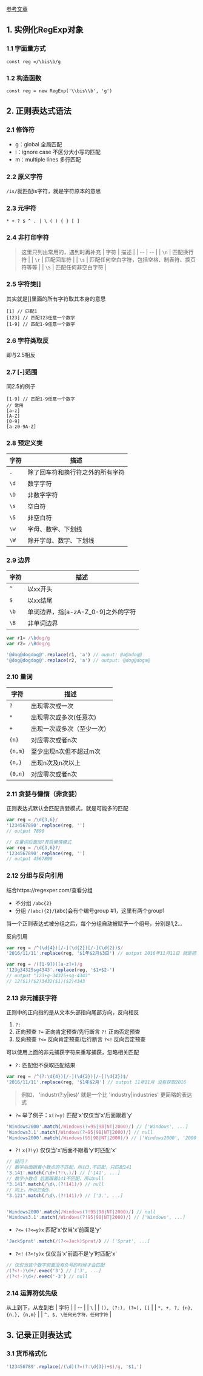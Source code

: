 [参考文章](https://juejin.cn/post/6844903453836181517)
## 1. 实例化RegExp对象
### 1.1 字面量方式
`const reg =/\bis\b/g`
### 1.2 构造函数
`const reg = new RegExp('\\bis\\b', 'g')`

## 2. 正则表达式语法
### 2.1 修饰符
* g：global 全局匹配
* i：ignore case 不区分大小写的匹配
* m：multiple lines 多行匹配

### 2.2 原义字符
`/is/`就匹配is字符，就是字符原本的意思

### 2.3 元字符
`* + ? $ ^ . | \ ( ) { } [ ]`

### 2.4 非打印字符
> 这里只列出常用的，遇到时再补充
| 字符 | 描述 |
| -- | -- |
| `\n` | 匹配换行符 |
| `\r` | 匹配回车符 |
| `\s` | 匹配任何空白字符，包括空格、制表符、换页符等等 |
| `\S` | 匹配任何非空白字符 |


### 2.5 字符类[]
其实就是[]里面的所有字符取其本身的意思
```
[1] // 匹配1
[123] // 匹配123任意一个数字
[1-9] // 匹配1-9任意一个数字
```
### 2.6 字符类取反
即与2.5相反

### 2.7 [-]范围
同2.5的例子
```
[1-9] // 匹配1-9任意一个数字
// 常用
[a-z]
[A-Z]
[0-9]
[a-z0-9A-Z]
```

### 2.8 预定义类
| 字符 | 描述 |
| -- | -- |
| `.` | 除了回车符和换行符之外的所有字符 |
| `\d` | 数字字符 |
| `\D` | 非数字字符 |
| `\s` | 空白符 |
| `\S` | 非空白符 |
| `\w` | 字母、数字、下划线 |
| `\W` | 除开字母、数字、下划线 |

### 2.9 边界
| 字符 | 描述 |
| -- | -- |
| `^` | 以xx开头 |
| `$` | 以xx结尾 |
| `\b` | 单词边界，指[a-zA-Z_0-9]之外的字符 |
| `\B` | 非单词边界 |
```js
var r1= /\bdog/g
var r2= /\Bdog/g

'@dog@dogdog@'.replace(r1, 'a') // ouput: @a@adog@
'@dog@dogdog@'.replace(r2, 'a') // output: @dog@doga@
```

### 2.10 量词
| 字符 | 描述 |
| -- | -- |
| `?` | 出现零次或一次 |
| `*` | 出现零次或多次(任意次) |
| `+` | 出现一次或多次（至少一次） |
| `{n}` | 对应零次或者n次 |
| `{n,m}` | 至少出现n次但不超过m次 |
| `{n,}` | 出现n次及n次以上 |
| `{0,n}` | 对应零次或者n次 |

### 2.11 贪婪与懒惰（非贪婪）
正则表达式默认会匹配贪婪模式，就是可能多的匹配
```js
var reg = /\d{3,6}/
'1234567890'.replace(reg, '')
// output 7890
```
```js
// 在量词后面加?开启懒惰模式
var reg = /\d{3,6}?/
'1234567890'.replace(reg, '')
// output 4567890
```
### 2.12 分组与反向引用
结合https://regexper.com/查看分组
* 不分组 `/abc{2}`
* 分组 `/(abc){2}/`(abc)会有个编号group #1，这里有两个group1

当一个正则表达式被分组之后，每个分组自动被赋予一个组号，分别是$1,$2...

反向引用
```js
var reg = /^(\d{4})[/-](\d{2})[/-](\d{2})$/
'2016/11/11'.replace(reg, '$1年$2月$3日') // output 2016年11月11日 就是把 $1 替换成 $1年
```
```js
var reg = /([1-9])([a-z]+)/g
'123g34325sg4343'.replace(reg, '$1+$2-')
// output "123+g-34325+sg-4343"
// 12($1)($2)3432($1)($2)4343
```

### 2.13 非元捕获字符
正则中的正向指的是从文本头部指向尾部方向，反向相反
1. `?:`  
2. 正向预查
`?=` 正向肯定预查/先行断言
`?!` 正向否定预查
3. 反向预查
`?<=` 反向肯定预查/后行断言
`?<!` 反向否定预查

可以使用上面的非元捕获字符来重写捕获，忽略相关匹配

* `?:` 匹配但不获取匹配结果
```js
var reg = /^(?:\d{4})[/-](\d{2})[/-](\d{2})$/
'2016/11/11'.replace(reg, '$1年$2月') // output 11年11月 没有获取2016
```
> 例如， 'industr(?:y|ies)' 就是一个比 'industry|industries' 更简略的表达式

* `?=` 
举了例子：`x(?=y)` 匹配'x'仅仅当'x'后面跟着'y'
```js
'Windows2000'.match(/Windows(?=95|98|NT|2000)/) // ['Windows', ...]
'Windows3.1'.match(/Windows(?=95|98|NT|2000)/) // null
'Windows2000'.match(/Windows(95|98|NT|2000)/) // ['Windows2000', '2000', ...]
```

* `?!` 
`x(?!y)` 仅仅当'x'后面不跟着'y'时匹配'x'
```js
// 疑问？
// 数字后面跟着小数点的不匹配，所以3.不匹配，只匹配141
'3.141'.match(/\d+(?!\.)/) // ['141', ...]
// 数字小数点 后面跟着141不匹配，所以null
"3.141".match(/\d\.(?!141)/) // null
// 同上，所以匹配3.
"3.121".match(/\d\.(?!141)/) // ['3.', ...]


'Windows2000'.match(/Windows(?!95|98|NT|2000)/) // null
'Windows3.1'.match(/Windows(?!95|98|NT|2000)/) // ['Windows', ...]
```

* `?<=`
`(?<=y)x` 匹配'x'仅当'x'前面是'y'
```js
'JackSprat'.match(/(?<=Jack)Sprat/) // ['Sprat', ...]
```

* `?<!`
`(?<!y)x` 仅仅当'x'前面不是'y'时匹配'x'
```js
// 仅仅当这个数字前面没有负号的时候才会匹配
/(?<!-)\d+/.exec('3') // ['3', ...]
/(?<!-)\d+/.exec('-3') // null
```

### 2.14 运算符优先级
从上到下，从左到右
| 字符 |
| -- |
| `\` |
| `(), (?:), (?=), []` |
| `*, +, ?, {n}, {n,}, {n,m}` |
| `^, $, \任何元字符、任何字符` |


## 3. 记录正则表达式
### 3.1 货币格式化
```js
'123456789'.replace(/(\d)(?=(?:\d{3})+$)/g, '$1,')
```